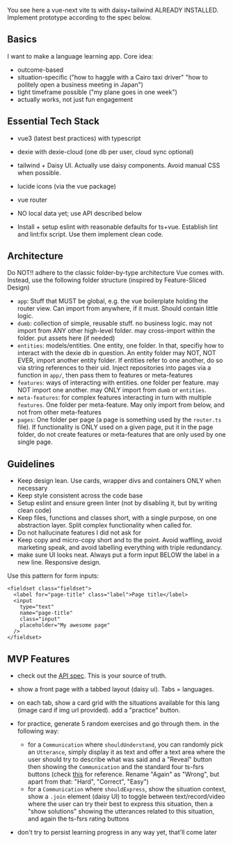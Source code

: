 
You see here a vue-next vite ts with daisy+tailwind ALREADY INSTALLED. Implement prototype according to the spec below.

## Basics

I want to make a language learning app. Core idea:

- outcome-based
- situation-specific ("how to haggle with a Cairo taxi driver" "how to politely open a business meeting in Japan")
- tight timeframe possible ("my plane goes in one week")
- actually works, not just fun engagement


## Essential Tech Stack


- vue3 (latest best practices) with typescript
- dexie with dexie-cloud (one db per user, cloud sync optional)
- tailwind + Daisy UI. Actually use daisy components. Avoid manual CSS when possible.
- lucide icons (via the vue package)
- vue router
- NO local data yet; use API described below

- Install + setup eslint with reasonable defaults for ts+vue. Establish lint and lint:fix script. Use them implement clean code.


## Architecture

Do NOT!! adhere to the classic folder-by-type architecture Vue comes with.
Instead, use the following folder structure (inspired by Feature-Sliced Design)

- `app`: Stuff that MUST be global, e.g. the vue boilerplate holding the router view. Can import from anywhere, if it must. Should contain little logic.
- `dumb`: collection of simple, reusable stuff. no business logic. may not import from ANY other high-level folder. may cross-import within the folder. put assets here (if needed)
- `entities`: models/entities. One entity, one folder. In that, specifiy how to interact with the dexie db in question. An entity folder may NOT, NOT EVER, import another entity folder. If entities refer to one another, do so via string references to their uid. Inject repositories into pages via a function in `app/`, then pass them to features or meta-features
- `features`: ways of interacting with entities. one folder per feature. may NOT import one another. may ONLY import from `dumb` or `entities`.
- `meta-features`: for complex features interacting in turn with multiple `features`. One folder per meta-feature. May only import from below, and not from other meta-features
- `pages`: One folder per page (a page is something used by the `router.ts` file). If functionality is ONLY used on a given page, put it in the page folder, do not create features or meta-features that are only used by one single page.

## Guidelines

- Keep design lean. Use cards, wrapper divs and containers ONLY when necessary
- Keep style consistent across the code base
- Setup eslint and ensure green linter (not by disabling it, but by writing clean code)
- Keep files, functions and classes short, with a single purpose, on one abstraction layer. Split complex functionality when called for.
- Do not hallucinate features I did not ask for
- Keep copy and micro-copy short and to the point. Avoid waffling, avoid marketing speak, and avoid labelling everything with triple redundancy.
- make sure UI looks neat. Always put a form input BELOW the label in a new line. Responsive design.

Use this pattern for form inputs:

```
<fieldset class="fieldset">
  <label for="page-title" class="label">Page title</label>
  <input
    type="text"
    name="page-title"
    class="input"
    placeholder="My awesome page"
  />
</fieldset>
```

## MVP Features

- check out the [API spec](./API.md). This is your source of truth.

- show a front page with a tabbed layout (daisy ui). Tabs = languages.
- on each tab, show a card grid with the situations available for this lang (image card if img url provided). add a "practice" button.
- for practice, generate 5 random exercises and go through them. in the following way:
    - for a `Communication` where `shouldUnderstand`, you can randomly pick an `Utterance`, simply display it as text and offer a text area where the user should try to describe what was said and a "Reveal" button then showing the `Communication` and the standard four ts-fsrs buttons (check [this](https://raw.githubusercontent.com/open-spaced-repetition/ts-fsrs/refs/heads/main/README.md) for reference. Rename "Again" as "Wrong", but apart from that: "Hard", "Correct", "Easy")
    - for a `Communication` where `shouldExpress`, show the situation context, show a `.join` element (daisy UI) to toggle between text/record/video where the user can try their best to express this situation, then a "show solutions" showing the utterances related to this situation, and again the ts-fsrs rating buttons
- don't try to persist learning progress in any way yet, that'll come later